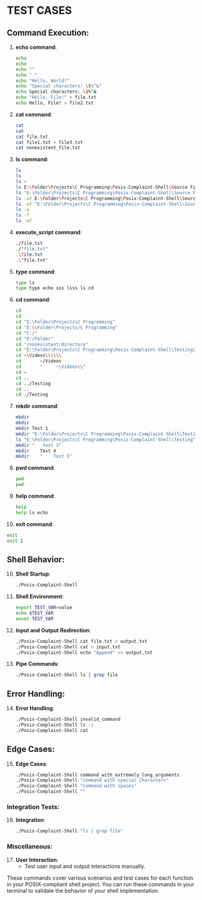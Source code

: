 # TEST CASES

## Command Execution:

1. **echo command**:
   ```bash
   echo
   echo              
   echo ""
   echo " "
   echo "Hello, World!"
   echo "Special characters: \$%^&"
   echo Special characters: \$%^&
   echo "Hello, File!" > file.txt
   echo Hello, File! > file2.txt
   ```
 
2. **cat command**:
   ```bash
   cat
   cat 
   cat file.txt
   cat file1.txt > file3.txt
   cat nonexistent_file.txt
   ```

3. **ls command**:
   ```bash
   ls
   ls 
   ls ~
   ls E:\Folder\Projects\C Programming\Posix-Complaint-Shell\Source Files
   ls "E:\Folder\Projects\C Programming\Posix-Complaint-Shell\Source Files"
   ls -af E:\Folder\Projects\C Programming\Posix-Complaint-Shell\Source Files
   ls -af "E:\Folder\Projects\C Programming\Posix-Complaint-Shell\Source Files"
   ls -a
   ls -f
   ls -af

   ```

4. **execute_script command**:
   ```bash
   ./file.txt
   ./"file.txt"
   .\file.txt
   .\"file.txt"
   ```

5. **type command**:
   ```bash
   type ls
   type type echo sss lsss ls cd  
   ```

6. **cd command**:
   ```bash
   cd
   cd 
   cd "E:\Folder\Projects\C Programming"
   cd "E:\\Folder\Projects/C Programming"
   cd "C:/"
   cd "E:/Folder"
   cd "/nonexistent/directory"
   cd "E:\Folder\Projects\C Programming\Posix-Complaint-Shell\Testing\Test assets"
   cd ~\Videos\\\\\\
   cd       ~/Videos
   cd       "     ~\Videos\\"
   cd ~
   cd ..
   cd ../Testing
   cd ..
   cd ./Testing
   ```

7. **mkdir command**:
   ```bash
   mkdir
   mkdir            
   mkdir Test 1
   mkdir "E:\Folder\Projects\C Programming\Posix-Complaint-Shell\Testing\Test 2"
   ls "E:\Folder\Projects\C Programming\Posix-Complaint-Shell\Testing"
   mkdir "   test 3"
   mkdir    Test 4 
   mkdir    "    Test 5"
   ```

8. **pwd command**:
   ```bash
   pwd
   pwd 
   ```

9. **help command**:
   ```bash
   help
   help ls echo 
   ```

10. **exit command**:
   ```bash
   exit
   exit 1
   ```

## Shell Behavior:

10. **Shell Startup**:
    ```bash
    ./Posix-Complaint-Shell
    ```

11. **Shell Environment**:
    ```bash
    export TEST_VAR=value
    echo $TEST_VAR
    unset TEST_VAR
    ```

12. **Input and Output Redirection**:
    ```bash
    ./Posix-Complaint-Shell cat file.txt > output.txt
    ./Posix-Complaint-Shell cat < input.txt
    ./Posix-Complaint-Shell echo "Append" >> output.txt
    ```

13. **Pipe Commands**:
    ```bash
    ./Posix-Complaint-Shell ls | grep file
    ```

## Error Handling:

14. **Error Handling**:
    ```bash
    ./Posix-Complaint-Shell invalid_command
    ./Posix-Complaint-Shell ls -z
    ./Posix-Complaint-Shell cat
    ```

## Edge Cases:

15. **Edge Cases**:
    ```bash
    ./Posix-Complaint-Shell command_with_extremely_long_arguments
    ./Posix-Complaint-Shell "command with special characters"
    ./Posix-Complaint-Shell "command with spaces"
    ./Posix-Complaint-Shell ""
    ```

### Integration Tests:

16. **Integration**:
    ```bash
    ./Posix-Complaint-Shell "ls | grep file"
    ```

### Miscellaneous:

17. **User Interaction**:
    - Test user input and output interactions manually.

These commands cover various scenarios and test cases for each function in your POSIX-compliant shell project. You can run these commands in your terminal to validate the behavior of your shell implementation.
